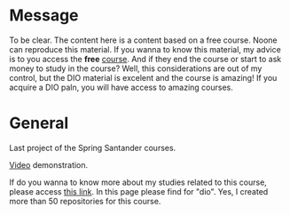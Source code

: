 # Message

To be clear. The content here is a content based on a free course. Noone can reproduce this material. If you wanna to know this material, my advice is to you access the **free** [course](https://web.dio.me/track/coding-the-future-claro-java-spring-boot). And if they end the course or start to ask money to study in the course? Well, this considerations are out of my control, but the DIO material is excelent and the course is amazing! If you acquire a DIO paln, you will have access to amazing courses.


# General

Last project of the Spring Santander courses.

[Video](https://youtu.be/HRS5t-3CCJ4) demonstration.

If do you wanna to know more about my studies related to this course, please access [this link](http://github.com/andreterceiro?tab=repositories). In this page please find for "dio". Yes, I created more than 50 repositories for this course.
